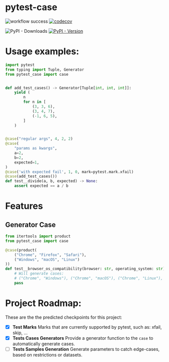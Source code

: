 # pytest-case

![workflow success](https://github.com/eitanwass/pytest-case/actions/workflows/pytest-case-ci.yml/badge.svg) [![codecov](https://codecov.io/github/eitanwass/pytest-case/graph/badge.svg?token=07NGAILDL2)](https://codecov.io/github/eitanwass/pytest-case) 

![PyPI - Downloads](https://img.shields.io/pypi/dm/pytest-case) [![PyPI - Version](https://img.shields.io/pypi/v/pytest-case)](https://pypi.org/project/pytest-case)


# Usage examples:

```python
import pytest
from typing import Tuple, Generator
from pytest_case import case


def add_test_cases() -> Generator[Tuple[int, int, int]]:
    yield (
        n
        for n in [
            (3, 3, 6),
            (3, 4, 7),
            (-1, 6, 5),
        ]
    )


@case("regular args", 4, 2, 2)
@case(
    "params as kwargs",
    a=2,
    b=2,
    expected=1,
)
@case('with expected fail', 1, 0, mark=pytest.mark.xfail)
@case(add_test_cases())
def test__divide(a, b, expected) -> None:
    assert expected == a / b
```

# Features

## Generator Case
```python
from itertools import product
from pytest_case import case

@case(product(
    ("Chrome", "Firefox", "Safari"), 
    ("Windows", "macOS", "Linux")
))
def test__browser_os_compatibility(browser: str, operating_system: str) -> None:
    # Will generate cases:
    # ("Chrome", "Windows"), ("Chrome", "macOS"), ("Chrome", "Linux"), ("Firefox", "Windows"), ...
    pass
```

# Project Roadmap:
These are the the predicted checkpoints for this project:

- [x] **Test Marks**
    Marks that are currently supported by pytest, such as: xfail, skip, ...
- [x] **Tests Cases Generators**
    Provide a generator function to the `case` to automatically generate cases.
- [ ] **Tests Samples Generation**
    Generate parameters to catch edge-cases, based on restrictions or datasets.

